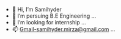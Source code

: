- 👋 Hi, I’m Samihyder
- 🌱 I’m persuing B.E Engineering ...
- 💞️ I’m looking for internship ...
- 📫 Gmail-samihyder.mirza@gmail.com ...

<!---
Sam5030/Sam5030 is a ✨ special ✨ repository because its `README.md` (this file) appears on your GitHub profile.
You can click the Preview link to take a look at your changes.
--->
